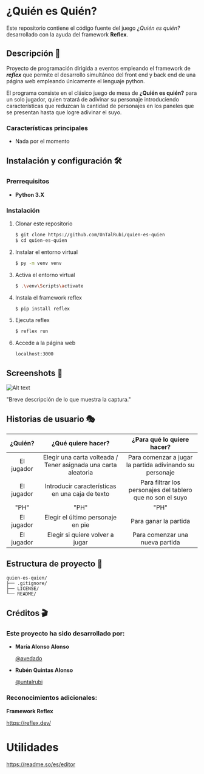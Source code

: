 # ¿Quién es Quién?

Este repositorio contiene el código fuente del juego *¿Quién es quién?* desarrollado con la ayuda del framework **Reflex**.
## Descripción 🚀

Proyecto de programación dirigida a eventos empleando el framework de ***reflex*** que permite el desarrollo simultáneo del front end y back end de una página web empleando únicamente el lenguaje python.

El programa consiste en el clásico juego de mesa de **¿Quién es quién?** para un solo jugador, quien tratará de adivinar su personaje introduciendo características que reduzcan la cantidad de personajes en los paneles que se presentan hasta que logre adivinar el suyo.

### Características principales

- Nada por el momento
## Instalación y configuración 🛠

### Prerrequisitos

- **Python 3.X**

### Instalación

1. Clonar este repositorio

     ```bash
     $ git clone https://github.com/UnTalRubi/quien-es-quien
     $ cd quien-es-quien
     ```

2. Instalar el entorno virtual

     ```bash
     $ py -m venv venv
     ```

3. Activa el entorno virtual

     ```bash
     $ .\venv\Scripts\activate
     ```

4. Instala el framework reflex

     ```bash
     $ pip install reflex
     ```

5. Ejecuta reflex

     ```bash
     $ reflex run
     ```

6. Accede a la página web

     ```bash
     localhost:3000
     ```
## Screenshots 📸

![Alt text](/path/to/image.jpg)

"Breve descripción de lo que muestra la captura."
## Historias de usuario 🎭


|**¿Quién?** | **¿Qué quiere hacer?** | **¿Para qué lo quiere hacer?** |
|:----------:|:----------------------:|:------------------------------:|
|  El jugador  |  Elegir una carta volteada / Tener asignada una carta aleatoria  |  Para comenzar a jugar la partida adivinando su personaje  |
|  El jugador  |  Introducir características en una caja de texto  |  Para filtrar los personajes del tablero que no son el suyo  |
|  "PH"  |  "PH"  |  "PH"  |
|  El jugador  |  Elegir el último personaje en pie  |  Para ganar la partida  |
|  El jugador  |  Elegir si quiere volver a jugar  |  Para comenzar una nueva partida  |



## Estructura de proyecto 📂

```
quien-es-quien/
├── .gitignore/
├── LICENSE/
└── README/
```

##  Créditos 🎬

### Este proyecto ha sido desarrollado por:

- **María Alonso Alonso**
   
    [@avedado](https://github.com/avedado)

- **Rubén Quintas Alonso**
    
    [@untalrubi](https://github.com/UnTalRubi)

### Reconocimientos adicionales:

**Framework Reflex**

https://reflex.dev/

# Utilidades

https://readme.so/es/editor